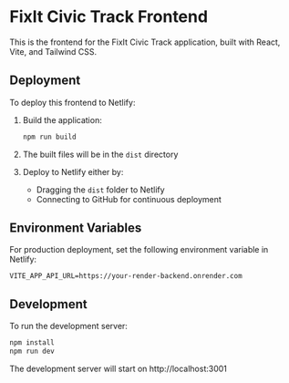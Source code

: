 # FixIt Civic Track Frontend

This is the frontend for the FixIt Civic Track application, built with React, Vite, and Tailwind CSS.

## Deployment

To deploy this frontend to Netlify:

1. Build the application:
   ```bash
   npm run build
   ```

2. The built files will be in the `dist` directory

3. Deploy to Netlify either by:
   - Dragging the `dist` folder to Netlify
   - Connecting to GitHub for continuous deployment

## Environment Variables

For production deployment, set the following environment variable in Netlify:

```
VITE_APP_API_URL=https://your-render-backend.onrender.com
```

## Development

To run the development server:

```bash
npm install
npm run dev
```

The development server will start on http://localhost:3001